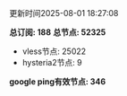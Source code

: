 更新时间2025-08-01 18:27:08

**总订阅: 188**
**总节点: 52325**
- vless节点: 25022
- hysteria2节点: 9

**google ping有效节点: 346**
